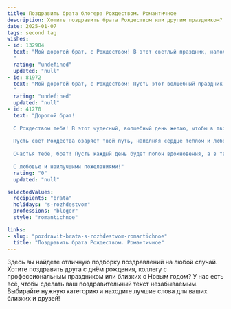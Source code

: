 ```yaml
---
title: Поздравить брата блогера Рождеством. Романтичное
description: Хотите поздравить брата Рождеством или другим праздником? Наш ИИ создаст незабываемое поздравление, а вы обязательно выделитесь среди других.  
date: 2025-01-07
tags: second tag
wishes:
- id: 132904
  text: "Мой дорогой брат, с Рождеством! В этот светлый праздник, наполненный чудом и волшебством, я хочу пожелать тебе всего самого прекрасного. Пусть твоя жизнь, подобно рождественской звезде, сияет ярким светом, а твой блогерский путь будет полон вдохновения и искренних, трогающих сердца историй.  Пусть любовь и счастье согревают тебя, как тёплый камин в зимний вечер, и пусть каждый твой день будет наполнен радостью и нежностью.  Обнимаю тебя крепко-крепко!
  "
  rating: "undefined"
  updated: "null"
- id: 81972
  text: "Мой дорогой брат, с Рождеством! Пусть этот волшебный праздник наполнит твою жизнь светом, любовью и радостью, а твой блог станет источником вдохновения для миллионов. Желаю тебе творческих успехов, верных друзей и бесконечного счастья!
  "
  rating: "undefined"
  updated: "null"
- id: 41270
  text: "Дорогой брат!
  
  С Рождеством тебя! В этот чудесный, волшебный день желаю, чтобы в твоей жизни возникали только светлые моменты, словно искры в новогоднюю ночь. Пусть каждый миг будет наполнен радостью, а твои блоги вдохновляют миллионы, как звезды вдохновляют мечтателей.
  
  Пусть свет Рождества озаряет твой путь, наполняя сердце теплом и любовью. Желаю, чтобы твоя креативность не знала границ, чтобы каждая идея blossomed and spread light around! Пусть этот праздник принесет гармонию, счастье и новых подписчиков, которые будут оценивать твою работу по достоинству.
  
  Счастья тебе, брат! Пусть каждый день будет полон вдохновения, а в твоем мире всегда царят мир и радость.
  
  С любовью и наилучшими пожеланиями!"
  rating: "0"
  updated: "null"

selectedValues:
  recipients: "brata"
  holidays: "s-rozhdestvom"
  professions: "bloger"
  style: "romantichnoe"

links:
- slug: "pozdravit-brata-s-rozhdestvom-romantichnoe"
  title: "Поздравить брата Рождеством. Романтичное"
---
```


Здесь вы найдете отличную подборку поздравлений на любой случай. 
Хотите поздравить друга с днём рождения, коллегу с профессиональным праздником или близких с Новым годом? У нас есть всё, чтобы сделать ваш поздравительный текст незабываемым. Выбирайте нужную категорию и находите лучшие слова для ваших близких и друзей!
